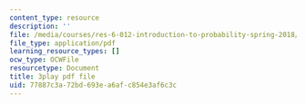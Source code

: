 ```yaml
---
content_type: resource
description: ''
file: /media/courses/res-6-012-introduction-to-probability-spring-2018/77887c3a72bd693ea6afc854e3af6c3c_uFx7fWujWsU.pdf
file_type: application/pdf
learning_resource_types: []
ocw_type: OCWFile
resourcetype: Document
title: 3play pdf file
uid: 77887c3a-72bd-693e-a6af-c854e3af6c3c
---
```

